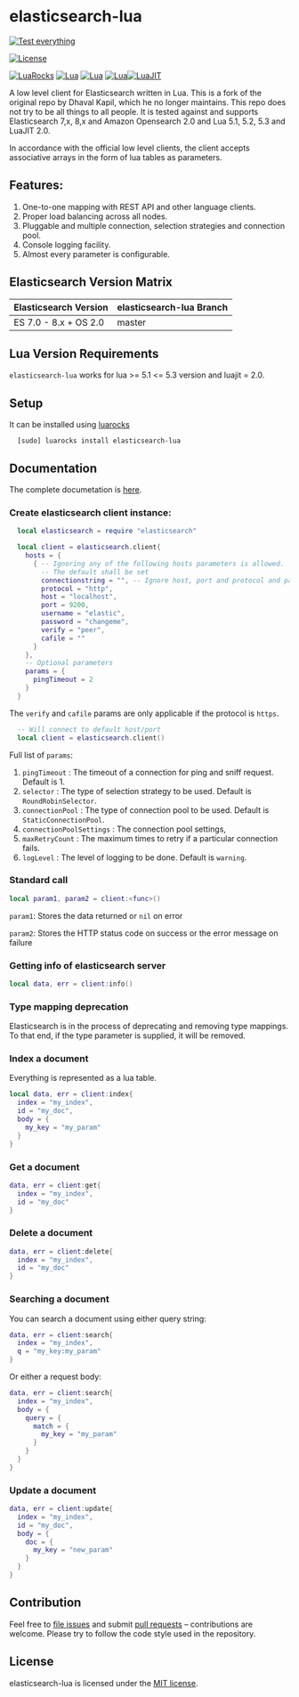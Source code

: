 # elasticsearch-lua 

[![Test everything](https://github.com/PowerDNS/elasticsearch-lua/actions/workflows/test-all.yml/badge.svg?branch=master)](https://github.com/PowerDNS/elasticsearch-lua/actions/workflows/test-all.yml)

[![License](http://img.shields.io/badge/Licence-MIT-brightgreen.svg)](LICENSE)

[![LuaRocks](https://img.shields.io/badge/LuaRocks-2.4.1-blue.svg)](https://luarocks.org/modules/neilcook/elasticsearch-lua) [![Lua](https://img.shields.io/badge/Lua-5.1-blue.svg)](https://img.shields.io/badge/Lua-5.1-blue.svg) [![Lua](https://img.shields.io/badge/Lua-5.2-blue.svg)](https://img.shields.io/badge/Lua-5.2-blue.svg) [![Lua](https://img.shields.io/badge/Lua-5.3-blue.svg)](https://img.shields.io/badge/Lua-5.3-blue.svg)[![LuaJIT](https://img.shields.io/badge/LuaJIT-2.0-blue.svg)](https://img.shields.io/badge/LuaJIT-2.0-blue.svg)

A low level client for Elasticsearch written in Lua. This is a fork of
the original repo by Dhaval Kapil, which he no longer maintains. This
repo does not try to be all things to all people. It is tested against and
supports Elasticsearch 7,x, 8,x and Amazon Opensearch 2.0 and Lua 5.1, 5.2, 5.3 and LuaJIT 2.0.

In accordance with the official low level clients, the client accepts associative arrays in the form of lua tables as parameters.

## Features:

1. One-to-one mapping with REST API and other language clients.
2. Proper load balancing across all nodes.
3. Pluggable and multiple connection, selection strategies and connection pool.
4. Console logging facility.
5. Almost every parameter is configurable.

## Elasticsearch Version Matrix

| Elasticsearch Version   | elasticsearch-lua Branch |
| ---------------------   | ------------------------ |
| ES 7.0 - 8.x + OS 2.0   |     master               |

## Lua Version Requirements

`elasticsearch-lua` works for lua >= 5.1  <= 5.3 version and luajit = 2.0.

## Setup

It can be installed using [luarocks](https://luarocks.org)

```
  [sudo] luarocks install elasticsearch-lua
```

## Documentation

The complete documetation is [here](http://elasticsearch-lua.readthedocs.io/).

### Create elasticsearch client instance:

```lua
  local elasticsearch = require "elasticsearch"

  local client = elasticsearch.client{
    hosts = {
      { -- Ignoring any of the following hosts parameters is allowed.
        -- The default shall be set
        connectionstring = "", -- Ignore host, port and protocol and parse this string instead
        protocol = "http",
        host = "localhost",
        port = 9200,
        username = "elastic",
        password = "changeme",
        verify = "peer",
        cafile = ""
      }
    },
    -- Optional parameters
    params = {
      pingTimeout = 2
    }
  }
```

The `verify` and `cafile` params are only applicable if the protocol
is `https`.

```lua
  -- Will connect to default host/port
  local client = elasticsearch.client()
```

Full list of `params`:

1. `pingTimeout` : The timeout of a connection for ping and sniff request. Default is 1.
2. `selector` : The type of selection strategy to be used. Default is `RoundRobinSelector`.
3. `connectionPool` : The type of connection pool to be used. Default is `StaticConnectionPool`.
4. `connectionPoolSettings` : The connection pool settings,
5. `maxRetryCount` : The maximum times to retry if a particular connection fails.
6. `logLevel` : The level of logging to be done. Default is `warning`.

### Standard call

```lua
local param1, param2 = client:<func>()
```

`param1`: Stores the data returned or `nil` on error

`param2`: Stores the HTTP status code on success or the error message on failure

### Getting info of elasticsearch server

```lua
local data, err = client:info()
```

### Type mapping deprecation

Elasticsearch is in the process of deprecating and removing type
mappings. To that end, if the type parameter is supplied, it will be removed.

### Index a document

Everything is represented as a lua table.

```lua
local data, err = client:index{
  index = "my_index",
  id = "my_doc",
  body = {
    my_key = "my_param"
  }
}
```

### Get a document

```lua
data, err = client:get{
  index = "my_index",
  id = "my_doc"
}
```

### Delete a document

```lua
data, err = client:delete{
  index = "my_index",
  id = "my_doc"
}
```
### Searching a document

You can search a document using either query string:

```lua
data, err = client:search{
  index = "my_index",
  q = "my_key:my_param"
}
```

Or either a request body:

```lua
data, err = client:search{
  index = "my_index",
  body = {
    query = {
      match = {
        my_key = "my_param"
      }
    }
  }
}
```

### Update a document

```lua
data, err = client:update{
  index = "my_index",
  id = "my_doc",
  body = {
    doc = {
      my_key = "new_param"
    }
  }
}
```

## Contribution

Feel free to [file issues](https://github.com/PowerDNS/elasticsearch-lua/issues) and submit [pull requests](https://github.com/PowerDNS/elasticsearch-lua/pulls) – contributions are welcome. Please try to follow the code style used in the repository.

## License

elasticsearch-lua is licensed under the [MIT license](https://dhaval.mit-license.org/2015/license.txt).

